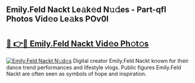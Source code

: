 ## Emily.Feld Nackt Le𝚊k𝚎d N𝚞𝚍es - Part-qfI Photos Vid𝚎o Le𝚊ks POv0l

# <h2><a href="http://fb73mga.evod.top/?m=Emily.Feld+Nackt">🔗 👉🔴 Emily.Feld Nackt Vid𝚎o Ph𝚘t𝚘s</a></h2>

[![Emily.Feld Nackt N𝚞d𝚎s](https://i.imgur.com/8V9OHl7.gif)](http://fb73mga.evod.top/?m=Emily.Feld+Nackt)
Digital creator Emily.Feld Nackt known for their dance trend performances and lifestyle vlogs. Public figures Emily.Feld Nackt are often seen as symbols of hope and inspiration. 
